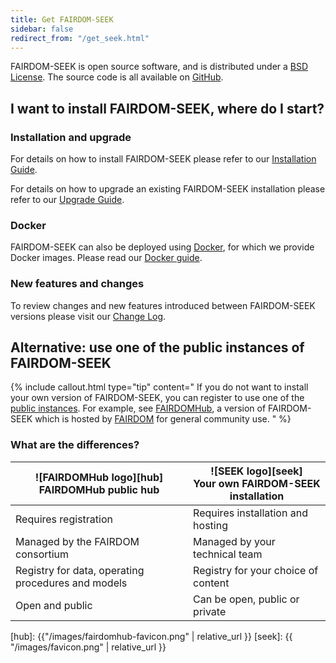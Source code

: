 ```yaml
---
title: Get FAIRDOM-SEEK
sidebar: false
redirect_from: "/get_seek.html"
---
```


FAIRDOM-SEEK is open source software, and is distributed under a [BSD License](https://github.com/seek4science/seek/blob/main/BSD-LICENSE). The source code is all available on [GitHub](https://github.com/seek4science/seek).




## I want to install FAIRDOM-SEEK, where do I start?

<div class="row row-cols-1 row-cols-md-2 row-cols-lg-3 gy-4 where-start">
    <div class="col d-grid ">
        <div class="where-start-tile  bg-light">
            <h3>Installation and upgrade</h3>
            <p>For details on how to install FAIRDOM-SEEK please refer to our <a href="{{ "/tech/install" | relative_url }}">Installation Guide</a>.</p>
            <p>For details on how to upgrade an existing FAIRDOM-SEEK installation please refer to our <a href="{{ "/tech/upgrading" | relative_url }}">Upgrade Guide</a>.</p>
        </div>
    </div>
    <div class="col d-grid">
        <div class="where-start-tile bg-light">
           <h3>Docker</h3>
            <p>FAIRDOM-SEEK can also be deployed using <a href="https://docker.com">Docker</a>, for which we provide Docker images. Please read our <a href="{{ "/tech/docker" | relative_url }}">Docker guide</a>.</p>
        </div>
    </div>
    <div class="col d-grid">
        <div class="where-start-tile bg-light">
            <h3>New features and changes</h3>
            <p>To review changes and new features introduced between FAIRDOM-SEEK versions please visit our <a href="{{ "/tech/releases/" | relative_url }}">Change Log</a>.</p>
        </div>
    </div>
</div>



## Alternative: use one of the public instances of FAIRDOM-SEEK
{% include callout.html type="tip" content="
If you do not want to install your own version of FAIRDOM-SEEK, you can register to use one of the [public instances](https://fair-dom.org/fairdom-in-use/). For example, see [FAIRDOMHub](https://fairdomhub.org), a version of FAIRDOM-SEEK which is hosted by [FAIRDOM](https://fair-dom.org) for general community use.
" %}

### What are the differences?

| ![FAIRDOMHub logo][hub] <br />FAIRDOMHub public hub | ![SEEK logo][seek] <br /> Your own FAIRDOM-SEEK installation |
|-----------------------------------------------------|---------|
| Requires registration                               | Requires installation and hosting |
| Managed by the FAIRDOM consortium                   | Managed by your technical team |
| Registry for data, operating procedures and models  | Registry for your choice of content  |
| Open and public                                     | Can be open, public or private  |

[hub]: {{"/images/fairdomhub-favicon.png" | relative_url }}
[seek]: {{ "/images/favicon.png" | relative_url }}